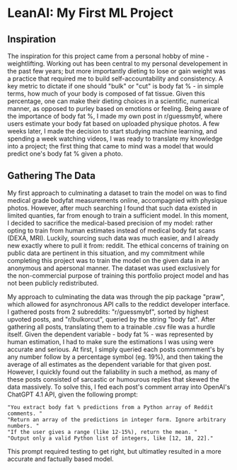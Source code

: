 # LeanAI: My First ML Project     

## Inspiration 
The inspiration for this project came from a personal hobby of mine - weightlifting. Working out has been central to my personal developement in the past few years; but more importantly dieting to lose or gain weight was a practice that required me to build self-accountability and consistency. A key metric to dictate if one should "bulk" or "cut" is body fat % - in simple terms, how much of your body is composed of fat tissue. Given this percentage, one can make their dieting choices in a scientific, numerical manner, as opposed to purley based on emotions or feeling. Being aware of the importance of body fat %, I made my own post in r/guessmybf, where users estimate your body fat based on uploaded physique photos. A few weeks later, I made the decision to start studying machine learning, and spending a week watching videos, I was ready to translate my knowledge into a project; the first thing that came to mind was a model that would predict one's body fat % given a photo. 

## Gathering The Data

My first approach to culminating a dataset to train the model on was to find medical grade bodyfat measurements online, accompagnied with physique photos. However, after much searching I found that such data existed in limited quanties, far from enough to train a sufficient model. In this moment, I decided to sacrifice the medical-based precision of my model: rather opting to train from human estimates instead of medical body fat scans (DEXA, MRI). Luckily, sourcing such data was much easier, and I already new exactly where to pull it from: reddit. The ethical concerns of training on public data are pertinent in this situation, and my commitment while completing this project was to train the model on the given data in an anonymous and apersonal manner. The dataset was used exclusively for the non-commercial purpose of training this portfolio project model and has not been publicly redistributed. 

My approach to culminating the data was through the pip package "praw", which allowed for asynchronous API calls to the reddict developer interface. I gathered posts from 2 subreddits: "r/guessmybf", sorted by highest upvoted posts, and "r/bulkorcut", queried by the string "body fat". After gathering all posts, translating them to a trainable .csv file was a hurdle itself. Given the dependent variable - body fat % - was represented by human estimation, I had to make sure the estimations I was using were accurate and serious. At first, I simply queried each posts commment's by any number follow by a percentage symbol (eg. 19%), and then taking the average of all estimates as the dependent variable for that given post. However, I quickly found out the faliability in such a method, as many of these posts consisted of sarcastic or humourous replies that skewed the data massively. To solve this, I fed each post's comment array into OpenAI's ChatGPT 4.1 API, given the following prompt: 
```
"You extract body fat % predictions from a Python array of Reddit comments. "
"Return an array of the predictions in integer form. Ignore arbitrary numbers. "
"If the user gives a range (like 12-15%), return the mean. "
"Output only a valid Python list of integers, like [12, 18, 22]."
```
This prompt required testing to get right, but ultimatley resulted in a more accurate and factually based model.
